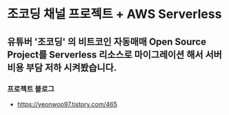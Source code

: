 # 조코딩 채널 프로젝트 + AWS Serverless
## 유튜버 '조코딩' 의 비트코인 자동매매 Open Source Project를 Serverless 리소스로 마이그레이션 해서 서버 비용 부담 저하 시켜봤습니다.

### 프로젝트 블로그
- https://yeonwoo97.tistory.com/465
